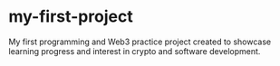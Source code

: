 # my-first-project
My first programming and Web3 practice project created to showcase learning progress and interest in crypto and software development.
